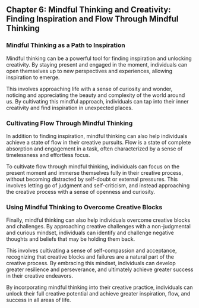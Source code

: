 Chapter 6: Mindful Thinking and Creativity: Finding Inspiration and Flow Through Mindful Thinking
-------------------------------------------------------------------------------------------------

### Mindful Thinking as a Path to Inspiration

Mindful thinking can be a powerful tool for finding inspiration and unlocking creativity. By staying present and engaged in the moment, individuals can open themselves up to new perspectives and experiences, allowing inspiration to emerge.

This involves approaching life with a sense of curiosity and wonder, noticing and appreciating the beauty and complexity of the world around us. By cultivating this mindful approach, individuals can tap into their inner creativity and find inspiration in unexpected places.

### Cultivating Flow Through Mindful Thinking

In addition to finding inspiration, mindful thinking can also help individuals achieve a state of flow in their creative pursuits. Flow is a state of complete absorption and engagement in a task, often characterized by a sense of timelessness and effortless focus.

To cultivate flow through mindful thinking, individuals can focus on the present moment and immerse themselves fully in their creative process, without becoming distracted by self-doubt or external pressures. This involves letting go of judgment and self-criticism, and instead approaching the creative process with a sense of openness and curiosity.

### Using Mindful Thinking to Overcome Creative Blocks

Finally, mindful thinking can also help individuals overcome creative blocks and challenges. By approaching creative challenges with a non-judgmental and curious mindset, individuals can identify and challenge negative thoughts and beliefs that may be holding them back.

This involves cultivating a sense of self-compassion and acceptance, recognizing that creative blocks and failures are a natural part of the creative process. By embracing this mindset, individuals can develop greater resilience and perseverance, and ultimately achieve greater success in their creative endeavors.

By incorporating mindful thinking into their creative practice, individuals can unlock their full creative potential and achieve greater inspiration, flow, and success in all areas of life.
